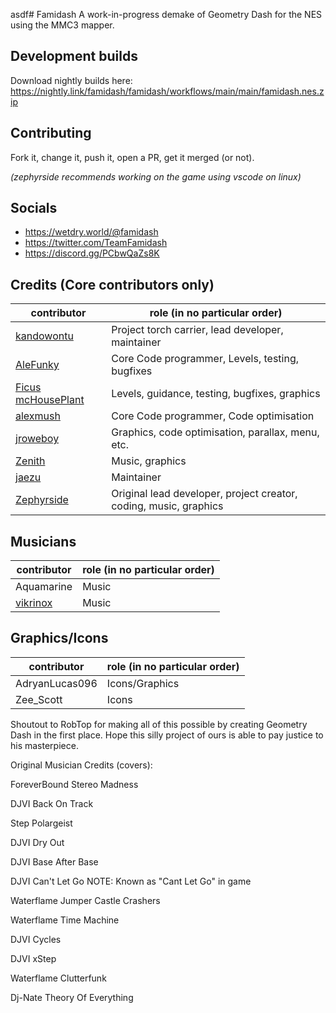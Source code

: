asdf# Famidash
A work-in-progress demake of Geometry Dash for the NES using the MMC3 mapper.

## Development builds
Download nightly builds here: https://nightly.link/famidash/famidash/workflows/main/main/famidash.nes.zip

## Contributing
Fork it, change it, push it, open a PR, get it merged (or not).

*(zephyrside recommends working on the game using vscode on linux)*

## Socials
- https://wetdry.world/@famidash
- https://twitter.com/TeamFamidash
- https://discord.gg/PCbwQaZs8K

## Credits (Core contributors only)
|contributor|role (in no particular order)|
|---|---|
|[kandowontu](https://github.com/kandowontu)|Project torch carrier, lead developer, maintainer|
|[AleFunky](https://github.com/PinguLinux)|Core Code programmer, Levels, testing, bugfixes|
|[Ficus mcHousePlant](https://github.com/FicusmcHousePlant)|Levels, guidance, testing, bugfixes, graphics|
|[alexmush](https://github.com/ADM228)|Core Code programmer, Code optimisation|
|[jroweboy](https://github.com/jroweboy)|Graphics, code optimisation, parallax, menu, etc.|
|[Zenith](https://github.com/ZenithNeko)|Music, graphics|
|[jaezu](https://github.com/jaezudev)|Maintainer|
|[Zephyrside](https://github.com/zephyrside)|Original lead developer, project creator, coding, music, graphics|

## Musicians
|contributor|role (in no particular order)|
|---|---|
|Aquamarine|Music|
|[vikrinox](https://github.com/Vickerinox)|Music|

## Graphics/Icons
|contributor|role (in no particular order)|
|---|---|
|AdryanLucas096|Icons/Graphics|
|Zee_Scott|Icons|


Shoutout to RobTop for making all of this possible by creating Geometry Dash in the first place. Hope this silly project of ours is able to pay justice to his masterpiece.

Original Musician Credits (covers):

ForeverBound	Stereo Madness	

DJVI	Back On Track	

Step	Polargeist	

DJVI	Dry Out	

DJVI	Base After Base	

DJVI	Can't Let Go	NOTE: Known as "Cant Let Go" in game

Waterflame	Jumper	Castle Crashers

Waterflame	Time Machine	

DJVI	Cycles	

DJVI	xStep	

Waterflame	Clutterfunk	

Dj-Nate	Theory Of Everything
